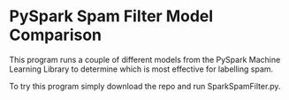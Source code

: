 # PySpark Spam Filter Model Comparison

This program runs a couple of different models from the PySpark Machine Learning Library to determine which is most 
effective for labelling spam.

To try this program simply download the repo and run SparkSpamFilter.py.